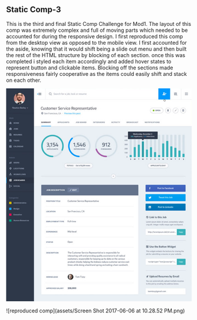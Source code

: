 ## Static Comp-3 ##

This is the third and final Static Comp Challenge for Mod1.  The layout of this comp was extremely complex and full of moving parts which needed to be accounted for during the responsive design.  I first reproduced this comp from the desktop view as opposed to the mobile view.  I first accounted for the aside, knowing that it would shift being a slide out menu and then built the rest of the HTML structure by blocking of each section.  once this was completed i styled each item accordingly and added hover states to represent button and clickable items.  Blocking off the sections made responsiveness fairly cooperative as the items could easily shift and stack on each other.


![original comp](https://github.com/rburnette3/RB-1705-static-comp-challenge-3/blob/master/assets/Screen%20Shot%202017-06-06%20at%2010.29.36%20PM.png)

![reproduced comp](assets/Screen Shot 2017-06-06 at 10.28.52 PM.png)
